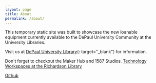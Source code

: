 ```yaml
---
layout: page
title: About
permalink: /about/
---
```

This temporary static site was built to showcase the new loanable equipment currently available to the DePaul University Community at the University Libraries. 

Visit us at  [DePaul University Library](https://library.depaul.edu/Pages/default.aspx){: target="_blank"} for information.

Don't forget to checkout the Maker Hub and 1587 Studios. 
[Technology Workspaces at the Richardson Library](https://library.depaul.edu/technology/spaces/Pages/default.aspx)

<a  class="github-button"  href="https://github.com/ahummons" aria-label="Star ahummons on GitHub">Github</a>

<script  async  defer  src="https://buttons.github.io/buttons.js"></script>